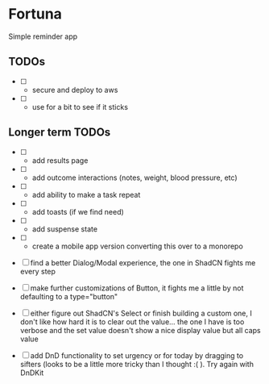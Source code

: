 # Fortuna

Simple reminder app

## TODOs

- [ ] - secure and deploy to aws
- [ ] - use for a bit to see if it sticks

## Longer term TODOs

- [ ] - add results page
- [ ] - add outcome interactions (notes, weight, blood pressure, etc)
- [ ] - add ability to make a task repeat
- [ ] - add toasts (if we find need)
- [ ] - add suspense state
- [ ] - create a mobile app version converting this over to a monorepo
- [ ] find a better Dialog/Modal experience, the one in ShadCN fights me every step
- [ ] make further customizations of Button, it fights me a little by not defaulting to a type="button"
- [ ] either figure out ShadCN's Select or finish building a custom one, I don't like how hard it is to clear out the value... the one I have is too verbose and the set value doesn't show a nice display value but all caps value
- [ ] add DnD functionality to set urgency or for today by dragging to sifters (looks to be a little more tricky than I thought :(  ). Try again with DnDKit
 
